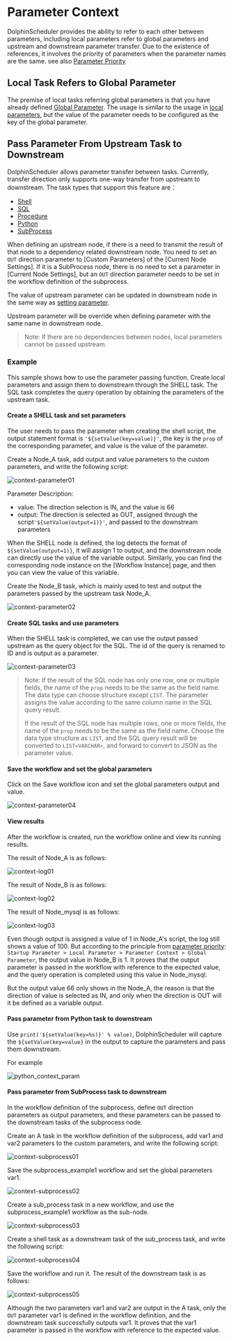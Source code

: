 # Parameter Context

DolphinScheduler provides the ability to refer to each other between parameters, including local parameters refer to global parameters and upstream and downstream parameter transfer. Due to the existence of references, it involves the priority of parameters when the parameter names are the same. see also [Parameter Priority](priority.md)

## Local Task Refers to Global Parameter

The premise of local tasks referring global parameters is that you have already defined [Global Parameter](global.md). The usage is similar to the usage in [local parameters](local.md), but the value of the parameter needs to be configured as the key of the global parameter.

## Pass Parameter From Upstream Task to Downstream

DolphinScheduler allows parameter transfer between tasks. Currently, transfer direction only supports one-way transfer from upstream to downstream. The task types that support this feature are：

* [Shell](../task/shell.md)
* [SQL](../task/sql.md)
* [Procedure](../task/stored-procedure.md)
* [Python](../task/python.md)
* [SubProcess](../task/sub-process.md)

When defining an upstream node, if there is a need to transmit the result of that node to a dependency related downstream node. You need to set an `OUT` direction parameter to [Custom Parameters] of the [Current Node Settings]. If it is a SubProcess node, there is no need to set a parameter in [Current Node Settings], but an `OUT` direction parameter needs to be set in the workflow definition of the subprocess.

The value of upstream parameter can be updated in downstream node in the same way as [setting parameter](#create-a-shell-task-and-set-parameters).

Upstream parameter will be override when defining parameter with the same name in downstream node.

> Note: If there are no dependencies between nodes, local parameters cannot be passed upstream.

### Example

This sample shows how to use the parameter passing function. Create local parameters and assign them to downstream through the SHELL task. The SQL task completes the query operation by obtaining the parameters of the upstream task.

#### Create a SHELL task and set parameters

The user needs to pass the parameter when creating the shell script, the output statement format is `'${setValue(key=value)}'`, the key is the `prop` of the corresponding parameter, and value is the value of the parameter.

Create a Node_A task, add output and value parameters to the custom parameters, and write the following script:

![context-parameter01](../../../../img/new_ui/dev/parameter/context_parameter01.png)

Parameter Description:

- value: The direction selection is IN, and the value is 66
- output: The direction is selected as OUT, assigned through the script`'${setValue(output=1)}'`, and passed to the downstream parameters

When the SHELL node is defined, the log detects the format of `${setValue(output=1)}`, it will assign 1 to output, and the downstream node can directly use the value of the variable output. Similarly, you can find the corresponding node instance on the [Workflow Instance] page, and then you can view the value of this variable.

Create the Node_B task, which is mainly used to test and output the parameters passed by the upstream task Node_A.

![context-parameter02](../../../../img/new_ui/dev/parameter/context_parameter02.png)

#### Create SQL tasks and use parameters

When the SHELL task is completed, we can use the output passed upstream as the query object for the SQL. The id of the query is renamed to ID and is output as a parameter.

![context-parameter03](../../../../img/new_ui/dev/parameter/context_parameter03.png)

> Note: If the result of the SQL node has only one row, one or multiple fields, the name of the `prop` needs to be the same as the field name. The data type can choose structure except `LIST`. The parameter assigns the value according to the same column name in the SQL query result.
>
> If the result of the SQL node has multiple rows, one or more fields, the name of the `prop` needs to be the same as the field name. Choose the data type structure as `LIST`, and the SQL query result will be converted to `LIST<VARCHAR>`, and forward to convert to JSON as the parameter value.

#### Save the workflow and set the global parameters

Click on the Save workflow icon and set the global parameters output and value.

![context-parameter04](../../../../img/new_ui/dev/parameter/context_parameter04.png)

#### View results

After the workflow is created, run the workflow online and view its running results.

The result of Node_A is as follows:

![context-log01](../../../../img/new_ui/dev/parameter/context_log01.png)

The result of Node_B is as follows:

![context-log02](../../../../img/new_ui/dev/parameter/context_log02.png)

The result of Node_mysql is as follows:

![context-log03](../../../../img/new_ui/dev/parameter/context_log03.png)

Even though output is assigned a value of 1 in Node_A's script, the log still shows a value of 100. But according to the principle from [parameter priority](priority.md): `Startup Parameter > Local Parameter > Parameter Context > Global Parameter`, the output value in Node_B is 1. It proves that the output parameter is passed in the workflow with reference to the expected value, and the query operation is completed using this value in Node_mysql.

But the output value 66 only shows in the Node_A, the reason is that the direction of value is selected as IN, and only when the direction is OUT will it be defined as a variable output.

#### Pass parameter from Python task to downstream

Use `print('${setValue(key=%s)}' % value)`, DolphinScheduler will capture the `${setValue(key=value}` in the output to capture the parameters and pass them downstream.

For example

![python_context_param](../../../../img/new_ui/dev/parameter/python_context_param.png)

#### Pass parameter from SubProcess task to downstream

In the workflow definition of the subprocess, define `OUT` direction parameters as output parameters, and these parameters can be passed to the downstream tasks of the subprocess node.

Create an A task in the workflow definition of the subprocess, add var1 and var2 parameters to the custom parameters, and write the following script:

![context-subprocess01](../../../../img/new_ui/dev/parameter/context-subprocess01.png)

Save the subprocess_example1 workflow and set the global parameters var1.

![context-subprocess02](../../../../img/new_ui/dev/parameter/context-subprocess02.png)

Create a sub_process task in a new workflow, and use the subprocess_example1 workflow as the sub-node.

![context-subprocess03](../../../../img/new_ui/dev/parameter/context-subprocess03.png)

Create a shell task as a downstream task of the sub_process task, and write the following script:

![context-subprocess04](../../../../img/new_ui/dev/parameter/context-subprocess04.png)

Save the workflow and run it. The result of the downstream task is as follows:

![context-subprocess05](../../../../img/new_ui/dev/parameter/context-subprocess05.png)

Although the two parameters var1 and var2 are output in the A task, only the `OUT` parameter var1 is defined in the workflow definition, and the downstream task successfully outputs var1. It proves that the var1 parameter is passed in the workflow with reference to the expected value.
